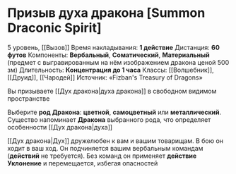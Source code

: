 # Призыв духа дракона [Summon Draconic Spirit]
5 уровень, [[Вызов]]
Время накладывания: **1 действие**
Дистанция: **60 футов**
Компоненты: **Вербальный**, **Соматический**, **Материальный** (предмет с выгравированным на нём изображением дракона ценой 500 зм)
Длительность: **Концентрация до 1 часа**
Классы: [[Волшебник]], [[Друид]], [[Чародей]]
Источник: «Fizban's Treasury of Dragons»

Вы призываете [[Дух дракона|духа дракона]] в свободном видимом пространстве

Выберите **род Дракона**: **цветной**, **самоцветный** или **металлический**. Существо напоминает **Дракона** выбранного рода, что определяет особенности [[Дух дракона|духа]]

[[Дух дракона|Дух]] дружелюбен к вам и вашим товарищам. В бою он ходит в ваш ход. Он подчиняется вашим вербальным командам (**действий** не требуется). Без команд он применяет **действие Уклонение** и перемещается, избегая опасностей